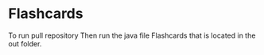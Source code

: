 # Flashcards
To run pull repository
Then run the java file Flashcards that is located in the out folder.
